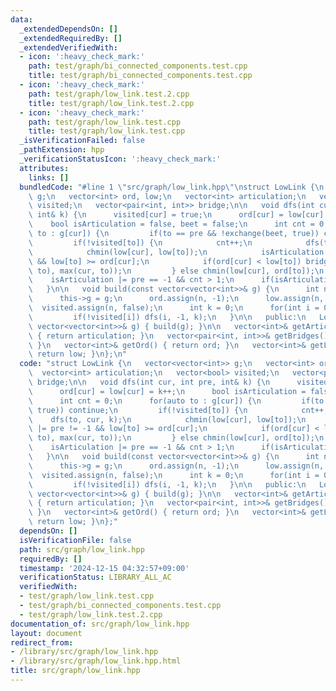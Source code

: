 ```yaml
---
data:
  _extendedDependsOn: []
  _extendedRequiredBy: []
  _extendedVerifiedWith:
  - icon: ':heavy_check_mark:'
    path: test/graph/bi_connected_components.test.cpp
    title: test/graph/bi_connected_components.test.cpp
  - icon: ':heavy_check_mark:'
    path: test/graph/low_link.test.2.cpp
    title: test/graph/low_link.test.2.cpp
  - icon: ':heavy_check_mark:'
    path: test/graph/low_link.test.cpp
    title: test/graph/low_link.test.cpp
  _isVerificationFailed: false
  _pathExtension: hpp
  _verificationStatusIcon: ':heavy_check_mark:'
  attributes:
    links: []
  bundledCode: "#line 1 \"src/graph/low_link.hpp\"\nstruct LowLink {\n   vector<vector<int>>\
    \ g;\n   vector<int> ord, low;\n   vector<int> articulation;\n   vector<bool>\
    \ visited;\n   vector<pair<int, int>> bridge;\n\n   void dfs(int cur, int pre,\
    \ int& k) {\n      visited[cur] = true;\n      ord[cur] = low[cur] = k++;\n  \
    \    bool isArticulation = false, beet = false;\n      int cnt = 0;\n      for(auto\
    \ to : g[cur]) {\n         if(to == pre && !exchange(beet, true)) continue;\n\
    \         if(!visited[to]) {\n            cnt++;\n            dfs(to, cur, k);\n\
    \            chmin(low[cur], low[to]);\n            isArticulation |= pre != -1\
    \ && low[to] >= ord[cur];\n            if(ord[cur] < low[to]) bridge.emplace_back(min(cur,\
    \ to), max(cur, to));\n         } else chmin(low[cur], ord[to]);\n      }\n  \
    \    isArticulation |= pre == -1 && cnt > 1;\n      if(isArticulation) articulation.push_back(cur);\n\
    \   }\n\n   void build(const vector<vector<int>>& g) {\n      int n = g.size();\n\
    \      this->g = g;\n      ord.assign(n, -1);\n      low.assign(n, -1);\n    \
    \  visited.assign(n, false);\n      int k = 0;\n      for(int i = 0; i < n; i++)\n\
    \         if(!visited[i]) dfs(i, -1, k);\n   }\n\n   public:\n   LowLink(const\
    \ vector<vector<int>>& g) { build(g); }\n\n   vector<int>& getArticulations()\
    \ { return articulation; }\n   vector<pair<int, int>>& getBridges() { return bridge;\
    \ }\n   vector<int>& getOrd() { return ord; }\n   vector<int>& getLowlink() {\
    \ return low; }\n};\n"
  code: "struct LowLink {\n   vector<vector<int>> g;\n   vector<int> ord, low;\n \
    \  vector<int> articulation;\n   vector<bool> visited;\n   vector<pair<int, int>>\
    \ bridge;\n\n   void dfs(int cur, int pre, int& k) {\n      visited[cur] = true;\n\
    \      ord[cur] = low[cur] = k++;\n      bool isArticulation = false, beet = false;\n\
    \      int cnt = 0;\n      for(auto to : g[cur]) {\n         if(to == pre && !exchange(beet,\
    \ true)) continue;\n         if(!visited[to]) {\n            cnt++;\n        \
    \    dfs(to, cur, k);\n            chmin(low[cur], low[to]);\n            isArticulation\
    \ |= pre != -1 && low[to] >= ord[cur];\n            if(ord[cur] < low[to]) bridge.emplace_back(min(cur,\
    \ to), max(cur, to));\n         } else chmin(low[cur], ord[to]);\n      }\n  \
    \    isArticulation |= pre == -1 && cnt > 1;\n      if(isArticulation) articulation.push_back(cur);\n\
    \   }\n\n   void build(const vector<vector<int>>& g) {\n      int n = g.size();\n\
    \      this->g = g;\n      ord.assign(n, -1);\n      low.assign(n, -1);\n    \
    \  visited.assign(n, false);\n      int k = 0;\n      for(int i = 0; i < n; i++)\n\
    \         if(!visited[i]) dfs(i, -1, k);\n   }\n\n   public:\n   LowLink(const\
    \ vector<vector<int>>& g) { build(g); }\n\n   vector<int>& getArticulations()\
    \ { return articulation; }\n   vector<pair<int, int>>& getBridges() { return bridge;\
    \ }\n   vector<int>& getOrd() { return ord; }\n   vector<int>& getLowlink() {\
    \ return low; }\n};"
  dependsOn: []
  isVerificationFile: false
  path: src/graph/low_link.hpp
  requiredBy: []
  timestamp: '2024-12-15 04:32:57+09:00'
  verificationStatus: LIBRARY_ALL_AC
  verifiedWith:
  - test/graph/low_link.test.cpp
  - test/graph/bi_connected_components.test.cpp
  - test/graph/low_link.test.2.cpp
documentation_of: src/graph/low_link.hpp
layout: document
redirect_from:
- /library/src/graph/low_link.hpp
- /library/src/graph/low_link.hpp.html
title: src/graph/low_link.hpp
---
```

